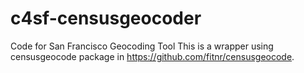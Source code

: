 # c4sf-censusgeocoder
Code for San Francisco Geocoding Tool
This is a wrapper using censusgeocode package in https://github.com/fitnr/censusgeocode.